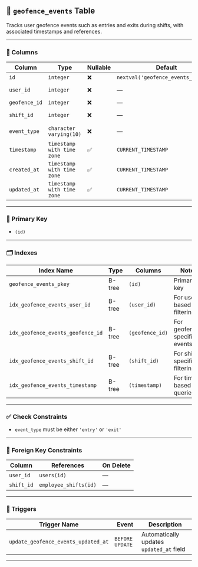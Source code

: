 ## 📍 `geofence_events` Table

Tracks user geofence events such as entries and exits during shifts, with associated timestamps and references.

---

### 🧱 Columns

| Column       | Type                         | Nullable | Default                               | Description                                        |
|--------------|------------------------------|----------|---------------------------------------|----------------------------------------------------|
| `id`         | `integer`                    | ❌       | `nextval('geofence_events_id_seq')`   | Primary key                                        |
| `user_id`    | `integer`                    | ❌       | —                                     | References `users(id)`                            |
| `geofence_id`| `integer`                    | ❌       | —                                     | ID of the geofence                                |
| `shift_id`   | `integer`                    | ❌       | —                                     | References `employee_shifts(id)`                  |
| `event_type` | `character varying(10)`      | ❌       | —                                     | Type of event: `'entry'` or `'exit'`              |
| `timestamp`  | `timestamp with time zone`   | ✅       | `CURRENT_TIMESTAMP`                   | When the event occurred                           |
| `created_at` | `timestamp with time zone`   | ✅       | `CURRENT_TIMESTAMP`                   | Record creation time                              |
| `updated_at` | `timestamp with time zone`   | ✅       | `CURRENT_TIMESTAMP`                   | Last update timestamp                             |

---

### 🔑 Primary Key

- `(id)`

---

### 🗂️ Indexes

| Index Name                        | Type   | Columns       | Notes                        |
|----------------------------------|--------|---------------|------------------------------|
| `geofence_events_pkey`           | B-tree | `(id)`        | Primary key                  |
| `idx_geofence_events_user_id`    | B-tree | `(user_id)`   | For user-based filtering     |
| `idx_geofence_events_geofence_id`| B-tree | `(geofence_id)`| For geofence-specific events |
| `idx_geofence_events_shift_id`   | B-tree | `(shift_id)`  | For shift-specific filtering |
| `idx_geofence_events_timestamp`  | B-tree | `(timestamp)` | For time-based queries       |

---

### ✅ Check Constraints

- `event_type` must be either `'entry'` or `'exit'`

---

### 🔗 Foreign Key Constraints

| Column        | References             | On Delete |
|---------------|------------------------|-----------|
| `user_id`     | `users(id)`            | —         |
| `shift_id`    | `employee_shifts(id)`  | —         |

---

### 🔁 Triggers

| Trigger Name                         | Event         | Description                                  |
|-------------------------------------|---------------|----------------------------------------------|
| `update_geofence_events_updated_at` | `BEFORE UPDATE` | Automatically updates `updated_at` field   |

---

